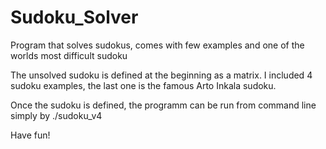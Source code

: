 # Sudoku_Solver
Program that solves sudokus, comes with few examples and one of the worlds most difficult sudoku

The unsolved sudoku is defined at the beginning as a matrix. 
I included 4 sudoku examples, the last one is the famous Arto Inkala sudoku.

Once the sudoku is defined, the programm can be run from command line simply by ./sudoku_v4

Have fun!
